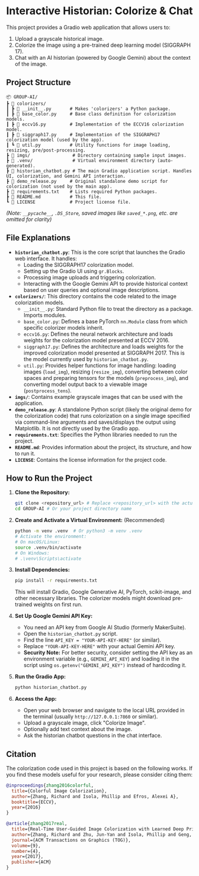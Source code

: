 # Interactive Historian: Colorize & Chat

This project provides a Gradio web application that allows users to:
1.  Upload a grayscale historical image.
2.  Colorize the image using a pre-trained deep learning model (SIGGRAPH 17).
3.  Chat with an AI historian (powered by Google Gemini) about the context of the image.

## Project Structure

```
📦 GROUP-AI/
┣ 📂 colorizers/
┃ ┣ 📄 __init__.py       # Makes 'colorizers' a Python package.
┃ ┣ 📄 base_color.py     # Base class definition for colorization models.
┃ ┣ 📄 eccv16.py         # Implementation of the ECCV16 colorization model.
┃ ┣ 📄 siggraph17.py     # Implementation of the SIGGRAPH17 colorization model (used by the app).
┃ ┗ 📄 util.py           # Utility functions for image loading, resizing, pre/post-processing.
┣ 📂 imgs/                # Directory containing sample input images.
┣ 📂 .venv/               # Virtual environment directory (auto-generated).
┣ 📄 historian_chatbot.py # The main Gradio application script. Handles UI, colorization, and Gemini API interaction.
┣ 📄 demo_release.py     # Original standalone demo script for colorization (not used by the main app).
┣ 📄 requirements.txt    # Lists required Python packages.
┣ 📄 README.md           # This file.
┗ 📄 LICENSE             # Project license file.
```
*(Note: `__pycache__`, `.DS_Store`, saved images like `saved_*.png`, etc. are omitted for clarity)*

## File Explanations

*   **`historian_chatbot.py`**: This is the core script that launches the Gradio web interface. It handles:
    *   Loading the SIGGRAPH17 colorization model.
    *   Setting up the Gradio UI using `gr.Blocks`.
    *   Processing image uploads and triggering colorization.
    *   Interacting with the Google Gemini API to provide historical context based on user queries and optional image descriptions.
*   **`colorizers/`**: This directory contains the code related to the image colorization models.
    *   `__init__.py`: Standard Python file to treat the directory as a package. Imports modules.
    *   `base_color.py`: Defines a base PyTorch `nn.Module` class from which specific colorizer models inherit.
    *   `eccv16.py`: Defines the neural network architecture and loads weights for the colorization model presented at ECCV 2016.
    *   `siggraph17.py`: Defines the architecture and loads weights for the improved colorization model presented at SIGGRAPH 2017. This is the model currently used by `historian_chatbot.py`.
    *   `util.py`: Provides helper functions for image handling: loading images (`load_img`), resizing (`resize_img`), converting between color spaces and preparing tensors for the models (`preprocess_img`), and converting model output back to a viewable image (`postprocess_tens`).
*   **`imgs/`**: Contains example grayscale images that can be used with the application.
*   **`demo_release.py`**: A standalone Python script (likely the original demo for the colorization code) that runs colorization on a single image specified via command-line arguments and saves/displays the output using Matplotlib. It is not directly used by the Gradio app.
*   **`requirements.txt`**: Specifies the Python libraries needed to run the project.
*   **`README.md`**: Provides information about the project, its structure, and how to run it.
*   **`LICENSE`**: Contains the license information for the project code.

## How to Run the Project

1.  **Clone the Repository:**
    ```bash
    git clone <repository_url> # Replace <repository_url> with the actual URL
    cd GROUP-AI # Or your project directory name
    ```

2.  **Create and Activate a Virtual Environment:** (Recommended)
    ```bash
    python -m venv .venv  # Or python3 -m venv .venv
    # Activate the environment:
    # On macOS/Linux:
    source .venv/bin/activate
    # On Windows:
    # .\venv\Scripts\activate
    ```

3.  **Install Dependencies:**
    ```bash
    pip install -r requirements.txt
    ```
    This will install Gradio, Google Generative AI, PyTorch, scikit-image, and other necessary libraries. The colorizer models might download pre-trained weights on first run.

4.  **Set Up Google Gemini API Key:**
    *   You need an API key from Google AI Studio (formerly MakerSuite).
    *   Open the `historian_chatbot.py` script.
    *   Find the line `API_KEY = "YOUR-API-KEY-HERE"` (or similar).
    *   Replace `"YOUR-API-KEY-HERE"` with your actual Gemini API key.
    *   **Security Note:** For better security, consider setting the API key as an environment variable (e.g., `GEMINI_API_KEY`) and loading it in the script using `os.getenv("GEMINI_API_KEY")` instead of hardcoding it.

5.  **Run the Gradio App:**
    ```bash
    python historian_chatbot.py
    ```

6.  **Access the App:**
    *   Open your web browser and navigate to the local URL provided in the terminal (usually `http://127.0.0.1:7860` or similar).
    *   Upload a grayscale image, click "Colorize Image".
    *   Optionally add text context about the image.
    *   Ask the historian chatbot questions in the chat interface.

## Citation

The colorization code used in this project is based on the following works. If you find these models useful for your research, please consider citing them:

```bibtex
@inproceedings{zhang2016colorful,
  title={Colorful Image Colorization},
  author={Zhang, Richard and Isola, Phillip and Efros, Alexei A},
  booktitle={ECCV},
  year={2016}
}

@article{zhang2017real,
  title={Real-Time User-Guided Image Colorization with Learned Deep Priors},
  author={Zhang, Richard and Zhu, Jun-Yan and Isola, Phillip and Geng, Xinyang and Lin, Angela S and Yu, Tianhe and Efros, Alexei A},
  journal={ACM Transactions on Graphics (TOG)},
  volume={9},
  number={4},
  year={2017},
  publisher={ACM}
}
```

